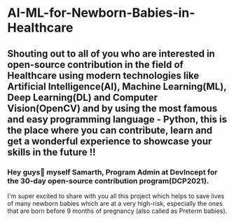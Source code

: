# AI-ML-for-Newborn-Babies-in-Healthcare
## Shouting out to all of you who are interested in open-source contribution in the field of Healthcare using modern technologies like Artificial Intelligence(AI), Machine Learning(ML), Deep Learning(DL) and Computer Vision(OpenCV) and by using the most famous and easy programming language - Python, this is the place where you can contribute, learn and get a wonderful experience to showcase your skills in the future !!

### Hey guys👋 myself Samarth, Program Admin at DevIncept for the 30-day open-source contribution program(DCP2021).

I'm super excited to share with you all this project which helps to save lives of many newborn babies which are at a very high-risk, especially the ones that are born before 9 months of pregnancy (also called as Preterm babies).

